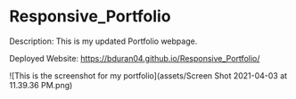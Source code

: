 # Responsive_Portfolio
Description: This is my updated Portfolio webpage. 

Deployed Website: https://bduran04.github.io/Responsive_Portfolio/

![This is the screenshot for my portfolio](assets/Screen Shot 2021-04-03 at 11.39.36 PM.png)